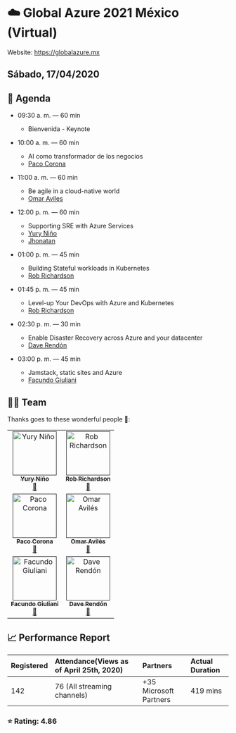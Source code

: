 # ☁️ Global Azure 2021 México (Virtual)

Website: https://globalazure.mx

## Sábado, 17/04/2020

## 📅 Agenda

* 09:30 a. m. — 60 min
  * Bienvenida - Keynote

* 10:00 a. m. — 60 min
  * AI como transformador de los negocios
  * [Paco Corona](https://www.linkedin.com/in/franciscocorona/)

* 11:00 a. m. — 60 min
  * Be agile in a cloud-native world 
  * [Omar Aviles](https://www.linkedin.com/in/oaviles/)

* 12:00 p. m. — 60 min
  * Supporting SRE with Azure Services 
  * [Yury Niño](https://www.linkedin.com/in/yurynino/)
  * [Jhonatan]()

* 01:00 p. m. — 45 min
  * Building Stateful workloads in Kubernetes 
  * [Rob Richardson](https://linkedin.com/in/erobrich)

* 01:45 p. m. — 45 min
  * Level-up Your DevOps with Azure and Kubernetes
  * [Rob Richardson](https://linkedin.com/in/erobrich/)

* 02:30 p. m. — 30 min
  * Enable Disaster Recovery across Azure and your datacenter 
  * [Dave Rendón](https://linkedin.com/in/daverndn/)

* 03:00 p. m. — 45 min
  * Jamstack, static sites and Azure
  * [Facundo Giuliani](https://linkedin.com/in/facundogiuliani/)

## 👨‍💻 Team

Thanks goes to these wonderful people 👏:

<table>
<tr>
    <td align="center"><a href="">
        <img src="https://sessionize.com/image/266f-200o200o2-d8-1879-4775-bb43-f02aad7ea6f2.10ecaaff-dba2-41c6-9e64-7edb3d69acbe.jpg" width="100px;" alt="Yury Niño"/><br />
        <sub><b>Yury Niño</b></sub></a><br />
            <a href="https://www.linkedin.com/in/yurynino" title="talk">📖</a>
            <a href="" title="Documentation"></a> 
    </td>
    <td align="center"><a href="">
        <img src="https://sessionize.com/image/8df0-200o200o2-2cb245dd-d019-4ae7-846f-30ac4473f082.jpg" width="100px;" alt="Rob Richardson"/><br />
        <sub><b>Rob Richardson</b></sub></a><br />
            <a href="https://www.linkedin.com/in/erobich/" title="talk">📖</a>
             <a href="htt" title="Documentation"></a>  
    </td>
 
  </tr>
  <tr>
  <td align="center"><a href="">
        <img src="https://sessionize.com/image/2c34-200o200o2-GwLr5ht19Nvf1FXRAVn3rn.jpg" width="100px;" alt="Paco Corona"/><br />
        <sub><b>Paco Corona </b></sub></a><br />
            <a href="https://www.linkedin.com/in/franciscocorona" title="talk">📖</a>
            <a href="" title="Documentation"></a> 
    </td>
  <td align="center"><a href="">
        <img src="https://github.com/globalazurebootcamp/2020/blob/master/images/omaraviles.jpg" width="100px;" alt="Omar Avilés"/><br />
        <sub><b>Omar Avilés</b></sub></a><br />
            <a href="https://www.linkedin.com/in/oaviles" title="talk">📖</a>
            <a href="htt" title="Documentation"></a> 
    </td>
    </tr>
  <tr>
   <td align="center"><a href="">
        <img src="https://sessionize.com/image/d3cd-200o200o2-fd-d6c6-4c86-acfc-7d30e94c8e9e.82464947-920d-4beb-9d36-7c6ccdb9c9a7.jpg" width="100px;" alt="Facundo Giuliani"/><br />
        <sub><b>Facundo Giuliani</b></sub></a><br />
            <a href="https://linkedin.com/in/facundogiuliani/" title="talk">📖</a>
            <a href="" title="Documentation"></a> 
    </td>
  <td align="center"><a href="">
        <img src="https://sessionize.com/image/06b9-200o200o2-a9-b79d-47f1-9c32-b3ff35ae0fb0.3de242f8-c5c0-41d6-9dc8-a6047754ca6b.png" width="100px;" alt="Dave Rendón"/><br />
        <sub><b>Dave Rendón</b></sub></a><br />
            <a href="https://linkedin.com/in/daverndn/" title="talk">📖</a>
            <a href="" title="Documentation"></a> 
    </td>
    
</tr></table>

## 📈 Performance Report

| Registered | Attendance(Views as of April 25th, 2020) | Partners | Actual Duration |
| :---         |    :---     |        :---| :--- |
| 142 | 76 (All streaming channels)    |  +35 Microsoft Partners | 419 mins |

### ⭐ Rating: 4.86 


